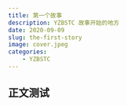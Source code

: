 ```yaml
---
title: 第一个故事
description: YZBSTC 故事开始的地方
date: 2020-09-09
slug: the-first-story
image: cover.jpeg
categories:
    - YZBSTC
---
```


## 正文测试